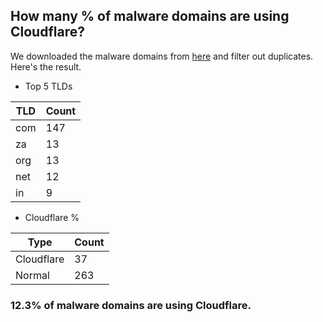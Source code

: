 ## How many % of malware domains are using Cloudflare?


We downloaded the malware domains from [here](https://urlhaus.abuse.ch) and filter out duplicates.
Here's the result.


[//]: # (start replacement)


- Top 5 TLDs

| TLD | Count |
| --- | --- |
| com | 147 |
| za | 13 |
| org | 13 |
| net | 12 |
| in | 9 |


- Cloudflare %

| Type | Count |
| --- | --- |
| Cloudflare | 37 |
| Normal | 263 |


### 12.3% of malware domains are using Cloudflare.